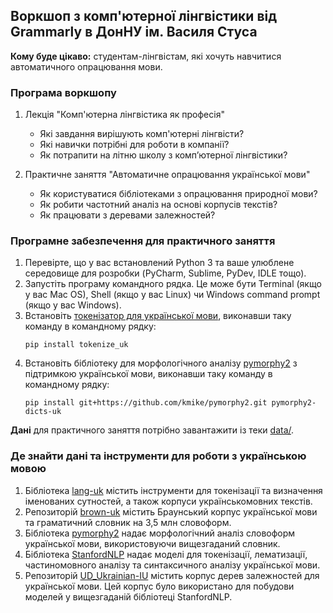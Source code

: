 ## Воркшоп з комп'ютерної лінгвістики від Grammarly в ДонНУ ім. Василя Стуса

**Кому буде цікаво:** студентам-лінгвістам, які хочуть навчитися автоматичного опрацювання мови.

### Програма воркшопу

1. Лекція "Комп'ютерна лінгвістика як професія"
   * Які завдання вирішують комп'ютерні лінгвісти?
   * Які навички потрібні для роботи в компанії?
   * Як потрапити на літню школу з комп’ютерної лінгвістики?

2. Практичне заняття "Автоматичне опрацювання української мови"
   * Як користуватися бібліотеками з опрацювання природної мови?
   * Як робити частотний аналіз на основі корпусів текстів?
   * Як працювати з деревами залежностей?

### Програмне забезпечення для практичного заняття

1. Перевірте, що у вас встановлений Python 3 та ваше улюблене середовище для розробки (PyCharm, Sublime, PyDev, IDLE тощо).
2. Запустіть програму командного рядка. Це може бути Terminal (якщо у вас Mac OS), Shell (якщо у вас Linux) чи Windows command prompt (якщо у вас Windows).
3. Встановіть [токенізатор для української мови](https://github.com/lang-uk/tokenize-uk), виконавши таку команду в командному рядку:
   ```
   pip install tokenize_uk
   ```
4. Встановіть бібліотеку для морфологічного аналізу [pymorphy2](https://github.com/kmike/pymorphy2) з підтримкою української мови, виконавши таку команду в командному рядку:
   ```
   pip install git+https://github.com/kmike/pymorphy2.git pymorphy2-dicts-uk
   ```

**Дані** для практичного заняття потрібно завантажити із теки [data/](data).

### Де знайти дані та інструменти для роботи з українською мовою

1. Бібліотека [lang-uk](https://lang.org.ua/en/) містить інструменти для токенізації та визначення іменованих сутностей, а також корпуси українськомовних текстів.
2. Репозиторій [brown-uk](https://github.com/brown-uk/) містить Браунський корпус української мови та граматичний словник на 3,5 млн словоформ.
3. Бібліотека [pymorphy2](https://github.com/kmike/pymorphy2) надає морфологічний аналіз словоформ української мови, використовуючи вищезгаданий словник.
4. Бібліотека [StanfordNLP](https://stanfordnlp.github.io/stanfordnlp/) надає моделі для токенізації, лематизації, частиномовного аналізу та синтаксичного аналізу української мови.
5. Репозиторій [UD_Ukrainian-IU](https://github.com/UniversalDependencies/UD_Ukrainian-IU/tree/master) містить корпус дерев залежностей для української мови. Цей корпус було використано для побудови моделей у вищезгаданій бібліотеці StanfordNLP.
